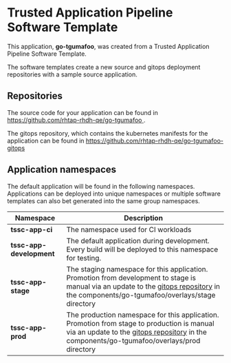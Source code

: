 # Trusted Application Pipeline Software Template

This application, **go-tgumafoo**, was created from a Trusted Application Pipeline Software Template.

The software templates create a new source and gitops deployment repositories with a sample source application. 

## Repositories

The source code for your application can be found in [https://github.com/rhtap-rhdh-qe/go-tgumafoo ](https://github.com/rhtap-rhdh-qe/go-tgumafoo ).
 
The gitops repository, which contains the kubernetes manifests for the application can be found in 
[https://github.com/rhtap-rhdh-qe/go-tgumafoo-gitops ](https://github.com/rhtap-rhdh-qe/go-tgumafoo-gitops ) 

## Application namespaces 

The default application will be found in the following namespaces. Applications can be deployed into unique namespaces or multiple software templates can also bet generated into the same group namespaces.  

|  Namespace   |  Description   |  
| -------- | -------- |
| **tssc-app-ci** | The namespace used for CI workloads |
| **tssc-app-development** | The default application during development. Every build will be deployed to this namespace for testing. |
| **tssc-app-stage** | The staging namespace for this application. Promotion from development to stage is manual via an update to the [gitops repository](https://github.com/rhtap-rhdh-qe/go-tgumafoo-gitops ) in the components/go-tgumafoo/overlays/stage directory |
| **tssc-app-prod** | The production namespace for this application. Promotion from stage to production is manual via an update to the [gitops repository](https://github.com/rhtap-rhdh-qe/go-tgumafoo-gitops ) in the components/go-tgumafoo/overlays/prod directory |